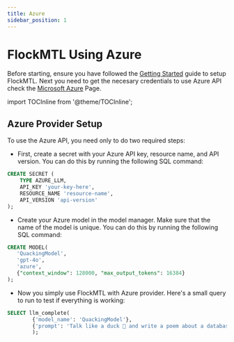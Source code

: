 ```yaml
---
title: Azure
sidebar_position: 1
---
```


# FlockMTL Using Azure

Before starting, ensure you have followed the [Getting Started](/docs/getting-started) guide to setup FlockMTL. Next you need to get the necesary credentials to use Azure API check the [Microsoft Azure](https://learn.microsoft.com/en-us/azure/ai-services/openai/reference) Page.

import TOCInline from '@theme/TOCInline';

<TOCInline toc={toc} />

## Azure Provider Setup

To use the Azure API, you need only to do two required steps:

- First, create a secret with your Azure API key, resource name, and API version. You can do this by running the following SQL command:

```sql
CREATE SECRET (
    TYPE AZURE_LLM,
    API_KEY 'your-key-here',
    RESOURCE_NAME 'resource-name',
    API_VERSION 'api-version'
);
```
- Create your Azure model in the model manager. Make sure that the name of the model is unique. You can do this by running the following SQL command:

```sql
CREATE MODEL(
   'QuackingModel',
   'gpt-4o',
   'azure',
   {"context_window": 128000, "max_output_tokens": 16384}
);
```
- Now you simply use FlockMTL with Azure provider. Here's a small query to run to test if everything is working:

```sql
SELECT llm_complete(
        {'model_name': 'QuackingModel'},
        {'prompt': 'Talk like a duck 🦆 and write a poem about a database 📚'}
        );
```